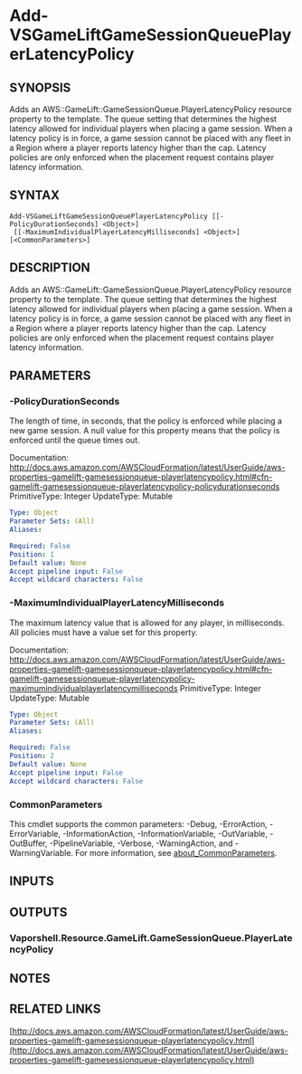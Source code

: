 # Add-VSGameLiftGameSessionQueuePlayerLatencyPolicy

## SYNOPSIS
Adds an AWS::GameLift::GameSessionQueue.PlayerLatencyPolicy resource property to the template.
The queue setting that determines the highest latency allowed for individual players when placing a game session.
When a latency policy is in force, a game session cannot be placed with any fleet in a Region where a player reports latency higher than the cap.
Latency policies are only enforced when the placement request contains player latency information.

## SYNTAX

```
Add-VSGameLiftGameSessionQueuePlayerLatencyPolicy [[-PolicyDurationSeconds] <Object>]
 [[-MaximumIndividualPlayerLatencyMilliseconds] <Object>] [<CommonParameters>]
```

## DESCRIPTION
Adds an AWS::GameLift::GameSessionQueue.PlayerLatencyPolicy resource property to the template.
The queue setting that determines the highest latency allowed for individual players when placing a game session.
When a latency policy is in force, a game session cannot be placed with any fleet in a Region where a player reports latency higher than the cap.
Latency policies are only enforced when the placement request contains player latency information.

## PARAMETERS

### -PolicyDurationSeconds
The length of time, in seconds, that the policy is enforced while placing a new game session.
A null value for this property means that the policy is enforced until the queue times out.

Documentation: http://docs.aws.amazon.com/AWSCloudFormation/latest/UserGuide/aws-properties-gamelift-gamesessionqueue-playerlatencypolicy.html#cfn-gamelift-gamesessionqueue-playerlatencypolicy-policydurationseconds
PrimitiveType: Integer
UpdateType: Mutable

```yaml
Type: Object
Parameter Sets: (All)
Aliases:

Required: False
Position: 1
Default value: None
Accept pipeline input: False
Accept wildcard characters: False
```

### -MaximumIndividualPlayerLatencyMilliseconds
The maximum latency value that is allowed for any player, in milliseconds.
All policies must have a value set for this property.

Documentation: http://docs.aws.amazon.com/AWSCloudFormation/latest/UserGuide/aws-properties-gamelift-gamesessionqueue-playerlatencypolicy.html#cfn-gamelift-gamesessionqueue-playerlatencypolicy-maximumindividualplayerlatencymilliseconds
PrimitiveType: Integer
UpdateType: Mutable

```yaml
Type: Object
Parameter Sets: (All)
Aliases:

Required: False
Position: 2
Default value: None
Accept pipeline input: False
Accept wildcard characters: False
```

### CommonParameters
This cmdlet supports the common parameters: -Debug, -ErrorAction, -ErrorVariable, -InformationAction, -InformationVariable, -OutVariable, -OutBuffer, -PipelineVariable, -Verbose, -WarningAction, and -WarningVariable. For more information, see [about_CommonParameters](http://go.microsoft.com/fwlink/?LinkID=113216).

## INPUTS

## OUTPUTS

### Vaporshell.Resource.GameLift.GameSessionQueue.PlayerLatencyPolicy
## NOTES

## RELATED LINKS

[http://docs.aws.amazon.com/AWSCloudFormation/latest/UserGuide/aws-properties-gamelift-gamesessionqueue-playerlatencypolicy.html](http://docs.aws.amazon.com/AWSCloudFormation/latest/UserGuide/aws-properties-gamelift-gamesessionqueue-playerlatencypolicy.html)

